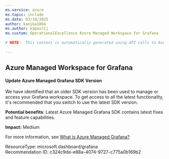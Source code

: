 ```yaml
---
ms.service: azure
ms.topic: include
ms.date: 03/18/2025
author: kanika1894
ms.author: kapasrij
ms.custom: OperationalExcellence Azure Managed Workspace for Grafana
  
# NOTE:  This content is automatically generated using API calls to Azure. Any edits made on these files will be overwritten in the next run of the script. 
  
---
```

  
## Azure Managed Workspace for Grafana  
  
<!--c324c9de-e88a-4074-9727-c775a0b169b2_begin-->

#### Update Azure Managed Grafana SDK Version  
  
We have identified that an older SDK version has been used to manage or access your Grafana workspace. To get access to all the latest functionality, it's recommended that you switch to use the latest SDK version.  
  
**Potential benefits**: Latest Azure Managed Grafana SDK contains latest fixes and feature capabilities.  

**Impact:** Medium
  
For more information, see [What is Azure Managed Grafana?](https://aka.ms/GrafanaPortalLearnMore)  

ResourceType: microsoft.dashboard/grafana  
Recommendation ID: c324c9de-e88a-4074-9727-c775a0b169b2  


<!--c324c9de-e88a-4074-9727-c775a0b169b2_end-->

<!--articleBody-->
